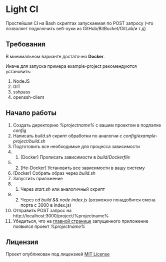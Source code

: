 # Light CI

Простейшая CI на Bash скриптах запускаемая по POST запросу (что позволяет подключить веб-хуки из GitHub/BitBucket/GitLab/и т.д)

## Требования

В минимальном варианте достаточно **Docker**.

Иначе для запуска примера example-project рекомендуются установить:
1. NodeJS
2. GIT
3. sshpass
4. openssh-client

## Начало работы

1. Создать директорию *%projectname%* с вашим проектом в подпапке *config*
2. Написать *build.sh* скрипт обработки по аналогии с *config/example-project/build.sh*
3. Подготовить все необходимые для процесса зависимости
3. 1. [Docker] Прописать зависимости в *build/Dockerfile*
3. 2. [Не-Docker] Установить все зависимости в вашу систему
4. [Docker] Собрать образ через *build.sh*
5. Запустить приложение
5. 1. Через *start.sh* или аналогичный скрипт
5. 2. Через *cd build && node index.js* (возможно понадобится смена порта с 3000 в index.js)
6. Отправить POST запрос на http://localhost:3000/project/%projectname%
7. Убедиться, что на [главной странице](http://localhost:3000/) запущенного приложение появился проект *%projectname%*

## Лицензия

Проект опубликован под лицензией [MIT License](LICENSE.md)